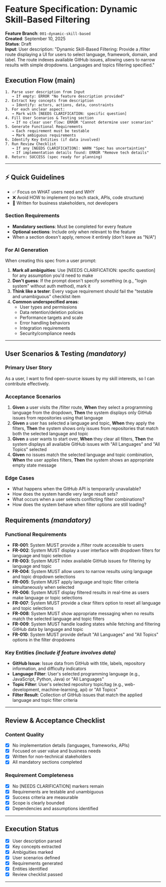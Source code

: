 # Feature Specification: Dynamic Skill-Based Filtering

**Feature Branch**: `001-dynamic-skill-based`  
**Created**: September 10, 2025  
**Status**: Draft  
**Input**: User description: "Dynamic Skill-Based Filtering: Provide a /filter route displaying a UI for users to select language, framework, domain, and label. The route indexes available GitHub issues, allowing users to narrow results with simple dropdowns. Languages and topics filtering specified."

## Execution Flow (main)

```
1. Parse user description from Input
   → If empty: ERROR "No feature description provided"
2. Extract key concepts from description
   → Identify: actors, actions, data, constraints
3. For each unclear aspect:
   → Mark with [NEEDS CLARIFICATION: specific question]
4. Fill User Scenarios & Testing section
   → If no clear user flow: ERROR "Cannot determine user scenarios"
5. Generate Functional Requirements
   → Each requirement must be testable
   → Mark ambiguous requirements
6. Identify Key Entities (if data involved)
7. Run Review Checklist
   → If any [NEEDS CLARIFICATION]: WARN "Spec has uncertainties"
   → If implementation details found: ERROR "Remove tech details"
8. Return: SUCCESS (spec ready for planning)
```

---

## ⚡ Quick Guidelines

- ✅ Focus on WHAT users need and WHY
- ❌ Avoid HOW to implement (no tech stack, APIs, code structure)
- 👥 Written for business stakeholders, not developers

### Section Requirements

- **Mandatory sections**: Must be completed for every feature
- **Optional sections**: Include only when relevant to the feature
- When a section doesn't apply, remove it entirely (don't leave as "N/A")

### For AI Generation

When creating this spec from a user prompt:

1. **Mark all ambiguities**: Use [NEEDS CLARIFICATION: specific question] for any assumption you'd need to make
2. **Don't guess**: If the prompt doesn't specify something (e.g., "login system" without auth method), mark it
3. **Think like a tester**: Every vague requirement should fail the "testable and unambiguous" checklist item
4. **Common underspecified areas**:
   - User types and permissions
   - Data retention/deletion policies
   - Performance targets and scale
   - Error handling behaviors
   - Integration requirements
   - Security/compliance needs

---

## User Scenarios & Testing _(mandatory)_

### Primary User Story

As a user, I want to find open-source issues by my skill interests, so I can contribute effectively.

### Acceptance Scenarios

1. **Given** a user visits the /filter route, **When** they select a programming language from the dropdown, **Then** the system displays only GitHub issues from repositories using that language
2. **Given** a user has selected a language and topic, **When** they apply the filters, **Then** the system shows only issues from repositories that match both the selected language and topic
3. **Given** a user wants to start over, **When** they clear all filters, **Then** the system displays all available GitHub issues with "All Languages" and "All Topics" selected
4. **Given** no issues match the selected language and topic combination, **When** the user applies filters, **Then** the system shows an appropriate empty state message

### Edge Cases

- What happens when the GitHub API is temporarily unavailable?
- How does the system handle very large result sets?
- What occurs when a user selects conflicting filter combinations?
- How does the system behave when filter options are still loading?

## Requirements _(mandatory)_

### Functional Requirements

- **FR-001**: System MUST provide a /filter route accessible to users
- **FR-002**: System MUST display a user interface with dropdown filters for language and topic selection
- **FR-003**: System MUST index available GitHub issues for filtering by language and topic
- **FR-004**: System MUST allow users to narrow results using language and topic dropdown selections
- **FR-005**: System MUST apply language and topic filter criteria simultaneously when selected
- **FR-006**: System MUST display filtered results in real-time as users make language or topic selections
- **FR-007**: System MUST provide a clear filters option to reset all language and topic selections
- **FR-008**: System MUST show appropriate messaging when no results match the selected language and topic filters
- **FR-009**: System MUST handle loading states while fetching and filtering GitHub data by language and topic
- **FR-010**: System MUST provide default "All Languages" and "All Topics" options in the filter dropdowns

### Key Entities _(include if feature involves data)_

- **GitHub Issue**: Issue data from GitHub with title, labels, repository information, and difficulty indicators
- **Language Filter**: User's selected programming language (e.g., JavaScript, Python, Java) or "All Languages"
- **Topic Filter**: User's selected repository topic/tag (e.g., web-development, machine-learning, api) or "All Topics"
- **Filter Result**: Collection of GitHub issues that match the applied language and topic filter criteria

---

## Review & Acceptance Checklist

### Content Quality

- [x] No implementation details (languages, frameworks, APIs)
- [x] Focused on user value and business needs
- [x] Written for non-technical stakeholders
- [x] All mandatory sections completed

### Requirement Completeness

- [x] No [NEEDS CLARIFICATION] markers remain
- [x] Requirements are testable and unambiguous
- [x] Success criteria are measurable
- [x] Scope is clearly bounded
- [x] Dependencies and assumptions identified

---

## Execution Status

- [x] User description parsed
- [x] Key concepts extracted
- [x] Ambiguities marked
- [x] User scenarios defined
- [x] Requirements generated
- [x] Entities identified
- [x] Review checklist passed

---
